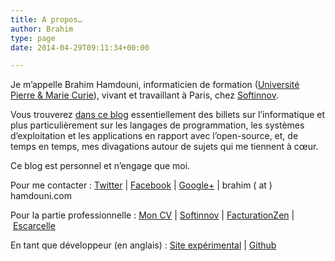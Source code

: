 ```yaml
---
title: A propos…
author: Brahim
type: page
date: 2014-04-29T09:11:34+00:00

---
```

Je m&#8217;appelle Brahim Hamdouni, informaticien de formation ([Université Pierre & Marie Curie][1]), vivant et travaillant à Paris, chez [Softinnov][2].

Vous trouverez [dans ce blog][3] essentiellement des billets sur l&#8217;informatique et plus particulièrement sur les langages de programmation, les systèmes d&#8217;exploitation et les applications en rapport avec l’open-source, et, de temps en temps, mes divagations autour de sujets qui me tiennent à cœur.

Ce blog est personnel et n&#8217;engage que moi.

Pour me contacter : <a title="Le twitter de Brahim Hamdouni" href="https://twitter.com/hamdouni" target="_blank">Twitter</a> | <a title="Le facebook de Brahim Hamdouni" href="http://facebook.com/brahim.hamdouni" target="_blank">Facebook</a> | <a title="Le Google+ de Brahim Hamdouni" href="https://plus.google.com/+BrahimHamdouni" target="_blank">Google+</a> | brahim ( at ) hamdouni.com

Pour la partie professionnelle : [Mon CV][4] | <a title="Le site de Softinnov" href="http://softinnov.fr" target="_blank">Softinnov</a> | <a title="Le site de FacturationZen, l'application de facture" href="http://facturationzen.fr" target="_blank">FacturationZen</a> | <a title="Le site d'Escarcelle, l'outil de gestion des épiceries solidaires" href="http://escarcelle.net" target="_blank">Escarcelle</a>

En tant que développeur (en anglais) : <a title="Github Site" href="http://hamdouni.github.io" target="_blank">Site expérimental</a> | [Github][5]

 [1]: http://www.upmc.fr
 [2]: http://softinnov.fr "Site web de Softinnov"
 [3]: /fr/
 [4]: http://brahim.hamdouni.com/curriculum-vitae/
 [5]: https://github.com/hamdouni "Github"